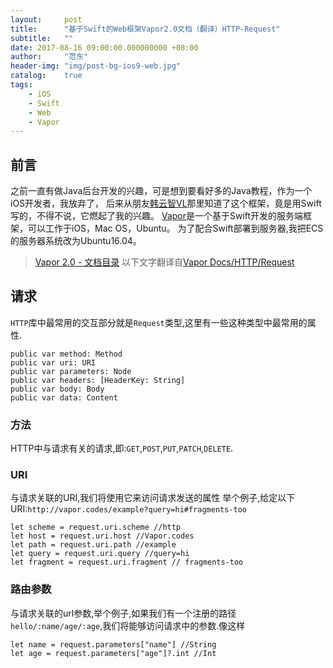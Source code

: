 ```yaml
---
layout:     post
title:      "基于Swift的Web框架Vapor2.0文档（翻译）HTTP-Request"
subtitle:   ""
date: 2017-08-16 09:00:00.000000000 +08:00
author:     "范东"
header-img: "img/post-bg-ios9-web.jpg"
catalog:    true
tags:
    - iOS
    - Swift
    - Web
    - Vapor
---
```

## 前言
之前一直有做Java后台开发的兴趣，可是想到要看好多的Java教程，作为一个iOS开发者，我放弃了，
后来从朋友[韩云智VL](http://www.jianshu.com/u/92f7630a351b)那里知道了这个框架，竟是用Swift写的，不得不说，它燃起了我的兴趣。
[Vapor](http://vapor.codes)是一个基于Swift开发的服务端框架，可以工作于iOS，Mac OS，Ubuntu。
为了配合Swift部署到服务器,我把ECS的服务器系统改为Ubuntu16.04。
> [Vapor 2.0 - 文档目录](http://blog.fandong.me/2017/08/01/iOS-SwiftVaporWeb/)
> 以下文字翻译自[Vapor Docs/HTTP/Request](https://docs.vapor.codes/2.0/http/request/)

## 请求
```HTTP```库中最常用的交互部分就是```Request```类型,这里有一些这种类型中最常用的属性.

```
public var method: Method
public var uri: URI
public var parameters: Node
public var headers: [HeaderKey: String]
public var body: Body
public var data: Content
```
### 方法
HTTP中与请求有关的请求,即:```GET```,```POST```,```PUT```,```PATCH```,```DELETE```.
### URI
与请求关联的URI,我们将使用它来访问请求发送的属性
举个例子,给定以下URI:```http://vapor.codes/example?query=hi#fragments-too```

```
let scheme = request.uri.scheme //http
let host = request.uri.host //Vapor.codes
let path = request.uri.path //example
let query = request.uri.query //query=hi
let fragment = request.uri.fragment // fragments-too
```
### 路由参数
与请求关联的url参数,举个例子,如果我们有一个注册的路径```hello/:name/age/:age```,我们将能够访问请求中的参数.像这样

```
let name = request.parameters["name"] //String
let age = request.parameters["age"]?.int //Int
```


